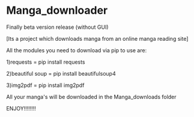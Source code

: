 # Manga_downloader
Finally beta version release (without GUI)

[Its a project which downloads manga from an online manga reading site]

All the modules you need to download via pip to use are: 

1)requests = pip install requests

2)beautiful soup = pip install beautifulsoup4

3)img2pdf = pip install img2pdf

All your manga's will be downloaded in the Manga_downloads folder


ENJOY!!!!!!!!
